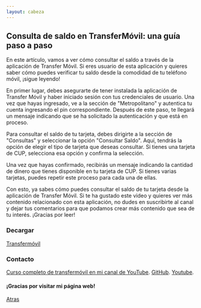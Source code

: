 ```yaml
---
layout: cabeza
---
```


## Consulta de saldo en TransferMóvil: una guía paso a paso

En este artículo, vamos a ver cómo consultar el saldo a través de la aplicación de Transfer Móvil. Si eres usuario de esta aplicación y quieres saber cómo puedes verificar tu saldo desde la comodidad de tu teléfono móvil, ¡sigue leyendo!

En primer lugar, debes asegurarte de tener instalada la aplicación de Transfer Móvil y haber iniciado sesión con tus credenciales de usuario. Una vez que hayas ingresado, ve a la sección de "Metropolitano" y autentica tu cuenta ingresando el pin correspondiente. Después de este paso, te llegará un mensaje indicando que se ha solicitado la autenticación y que está en proceso.

Para consultar el saldo de tu tarjeta, debes dirigirte a la sección de "Consultas" y seleccionar la opción "Consultar Saldo". Aquí, tendrás la opción de elegir el tipo de tarjeta que deseas consultar. Si tienes una tarjeta de CUP, selecciona esa opción y confirma la selección.

Una vez que hayas confirmado, recibirás un mensaje indicando la cantidad de dinero que tienes disponible en tu tarjeta de CUP. Si tienes varias tarjetas, puedes repetir este proceso para cada una de ellas.

Con esto, ya sabes cómo puedes consultar el saldo de tu tarjeta desde la aplicación de Transfer Móvil. Si te ha gustado este video y quieres ver más contenido relacionado con esta aplicación, no dudes en suscribirte al canal y dejar tus comentarios para que podamos crear más contenido que sea de tu interés. ¡Gracias por leer!

### Decargar

[Transfermóvil](https://www.etecsa.cu/es/aplicaciones/transfermovil)

### Contacto

[Curso completo de transfermóvil en mi canal de YouTube](https://youtube.com/playlist?list=PL9Lgme4PR4XDbaGv87gfR5AupKot9yf5Z).
[GitHub](https://github.com/Infor-Mayo).
[Youtube](https://youtube.com/@Infor-Mayo).

#### ¡Gracias por visitar mi página web!

[Atras](./1-curso-completo-transfermovil.md)  
